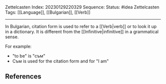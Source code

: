 Zettelcasten Index: 20230129220329
Sequence:
Status: #idea
Zettelcasten Tags: [[Language]], [[Bulgarian]], [[Verb]]

---

In Bulgarian, citation form is used to refer to a [[Verb|verb]] or to look it up in a dictionary. It is different from the [[Infinitive|infinitive]] in a grammatical sense.

For example:
- "to be" is "съм"
- Съм is used for the citation form and for "I am"

## References